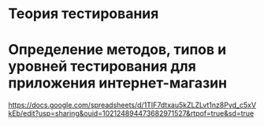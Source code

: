 # Теория тестирования
# Определение методов, типов и уровней тестирования для приложения интернет-магазин 
https://docs.google.com/spreadsheets/d/1TIF7dtxau5kZLZLvt1nz8Pyd_c5xVkEb/edit?usp=sharing&ouid=102124894473682971527&rtpof=true&sd=true
